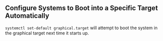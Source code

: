 ## Configure Systems to Boot into a Specific Target Automatically

`systemctl set-default graphical.target` will attempt to boot the system in the
graphical target next time it starts up.
